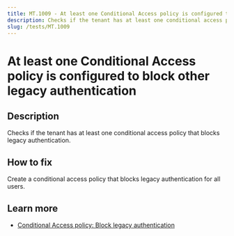 ```yaml
---
title: MT.1009 - At least one Conditional Access policy is configured to block other legacy authentication
description: Checks if the tenant has at least one conditional access policy that blocks legacy authentication.
slug: /tests/MT.1009
---
```


# At least one Conditional Access policy is configured to block other legacy authentication

## Description

Checks if the tenant has at least one conditional access policy that blocks legacy authentication.

## How to fix

Create a conditional access policy that blocks legacy authentication for all users.

## Learn more

- [Conditional Access policy: Block legacy authentication](https://learn.microsoft.com/entra/identity/conditional-access/howto-conditional-access-policy-block-legacy)

